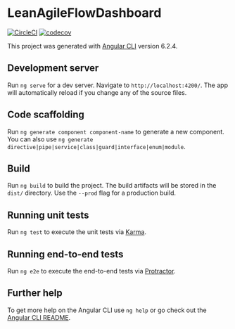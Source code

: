 # LeanAgileFlowDashboard
[![CircleCI](https://circleci.com/gh/chodges15/LeanAgileFlowDashboard.svg?style=svg)](https://circleci.com/gh/chodges15/LeanAgileFlowDashboard)
[![codecov](https://codecov.io/gh/chodges15/LeanAgileFlowDashboard/branch/master/graph/badge.svg)](https://codecov.io/gh/chodges15/LeanAgileFlowDashboard)

This project was generated with [Angular CLI](https://github.com/angular/angular-cli) version 6.2.4.

## Development server

Run `ng serve` for a dev server. Navigate to `http://localhost:4200/`. The app will automatically reload if you change any of the source files.

## Code scaffolding

Run `ng generate component component-name` to generate a new component. You can also use `ng generate directive|pipe|service|class|guard|interface|enum|module`.

## Build

Run `ng build` to build the project. The build artifacts will be stored in the `dist/` directory. Use the `--prod` flag for a production build.

## Running unit tests

Run `ng test` to execute the unit tests via [Karma](https://karma-runner.github.io).

## Running end-to-end tests

Run `ng e2e` to execute the end-to-end tests via [Protractor](http://www.protractortest.org/).

## Further help

To get more help on the Angular CLI use `ng help` or go check out the [Angular CLI README](https://github.com/angular/angular-cli/blob/master/README.md).
